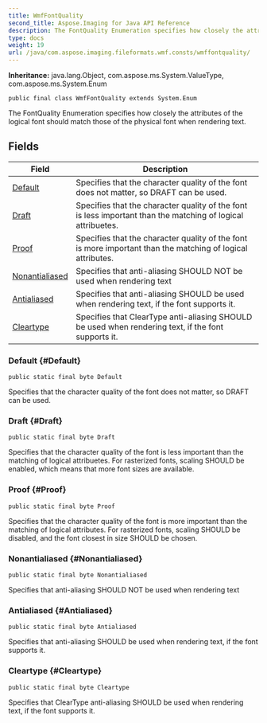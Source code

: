```yaml
---
title: WmfFontQuality
second_title: Aspose.Imaging for Java API Reference
description: The FontQuality Enumeration specifies how closely the attributes of the logical font should match those of the physical font when rendering text.
type: docs
weight: 19
url: /java/com.aspose.imaging.fileformats.wmf.consts/wmffontquality/
---
```

**Inheritance:**
java.lang.Object, com.aspose.ms.System.ValueType, com.aspose.ms.System.Enum
```
public final class WmfFontQuality extends System.Enum
```

The FontQuality Enumeration specifies how closely the attributes of the logical font should match those of the physical font when rendering text.
## Fields

| Field | Description |
| --- | --- |
| [Default](#Default) | Specifies that the character quality of the font does not matter, so DRAFT can be used. |
| [Draft](#Draft) | Specifies that the character quality of the font is less important than the matching of logical attribuetes. |
| [Proof](#Proof) | Specifies that the character quality of the font is more important than the matching of logical attributes. |
| [Nonantialiased](#Nonantialiased) | Specifies that anti-aliasing SHOULD NOT be used when rendering text |
| [Antialiased](#Antialiased) | Specifies that anti-aliasing SHOULD be used when rendering text, if the font supports it. |
| [Cleartype](#Cleartype) | Specifies that ClearType anti-aliasing SHOULD be used when rendering text, if the font supports it. |
### Default {#Default}
```
public static final byte Default
```


Specifies that the character quality of the font does not matter, so DRAFT can be used.

### Draft {#Draft}
```
public static final byte Draft
```


Specifies that the character quality of the font is less important than the matching of logical attribuetes. For rasterized fonts, scaling SHOULD be enabled, which means that more font sizes are available.

### Proof {#Proof}
```
public static final byte Proof
```


Specifies that the character quality of the font is more important than the matching of logical attributes. For rasterized fonts, scaling SHOULD be disabled, and the font closest in size SHOULD be chosen.

### Nonantialiased {#Nonantialiased}
```
public static final byte Nonantialiased
```


Specifies that anti-aliasing SHOULD NOT be used when rendering text

### Antialiased {#Antialiased}
```
public static final byte Antialiased
```


Specifies that anti-aliasing SHOULD be used when rendering text, if the font supports it.

### Cleartype {#Cleartype}
```
public static final byte Cleartype
```


Specifies that ClearType anti-aliasing SHOULD be used when rendering text, if the font supports it.

